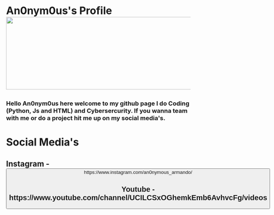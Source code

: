 <h1>An0nym0us's Profile

<img src="https://bl6pap003files.storage.live.com/y4mhYmZ9mVI8vpaILOSO1NXkXzGbNfQ5WGt6XaCXwLeMcfPKngKL022MFyZi44yWJTxoduoy-cTe0DnkcO9eLJUYFe-RA-JAKFfJlCXvK0W0lR9Tji7Y8rRWj7_VNgNpQv0V9mUvRP-uOGOc6dcdi-731wT7NlF6T2JkMSL62hRRbn5E_5Z6quQoaLNQuPB3NDD?width=1200&height=199&cropmode=none" width="1200" height="199" />

   <p>
      <p>
          <p>
              <p><h3>Hello An0nym0us here welcome to my github page I do Coding (Python, Js and HTML) and Cybersercurity. If you wanna team with me or do a project hit me up on my social media's.

<h1> Social Media's

<p>
    <p><h2>Instagram - <button><a> https://www.instagram.com/an0nymous_armando/

<p>
    <p><h2>Youtube - <a> https://www.youtube.com/channel/UCILCSxOGhemkEmb6AvhvcFg/videos
